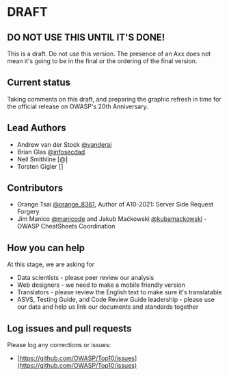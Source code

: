 # DRAFT

## DO NOT USE THIS UNTIL IT'S DONE!

This is a draft. Do not use this version. The presence of an Axx does not mean it's going to be in the final or the ordering of the final version.

## Current status

Taking comments on this draft, and preparing the graphic refresh in time for the official release on OWASP's 20th Anniversary.

## Lead Authors

- Andrew van der Stock [@vanderaj](https://twitter/vanderaj)
- Brian Glas [@infosecdad](https://twitter/infosecdad)
- Neil Smithline [@]
- Torsten Gigler []

## Contributors

- Orange Tsai [@orange_8361](https://twitter/orange_8361), Author of A10-2021: Server Side Request Forgery
- Jim Manico [@manicode](https://twitter/manicode) and Jakub Maćkowski [@kubamackowski](https://twitter/kubamackowski) - OWASP CheatSheets Coordination

## How you can help

At this stage, we are asking for

- Data scientists - please peer review our analysis
- Web designers - we need to make a mobile friendly version
- Translators - please review the English text to make sure it's translatable
- ASVS, Testing Guide, and Code Review Guide leadership - please use our data and help us link our documents and standards together

## Log issues and pull requests

Please log any corrections or issues:

- [https://github.com/OWASP/Top10/issues](https://github.com/OWASP/Top10/issues)
